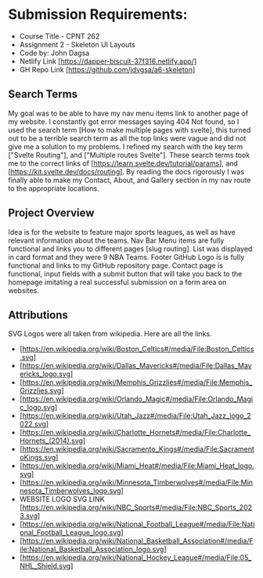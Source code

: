 # Submission Requirements:

- Course Title - CPNT 262 
- Assignment 2 - Skeleton UI Layouts
- Code by: John Dagsa
- Netlify Link [https://dapper-biscuit-37f316.netlify.app/]
- GH Repo Link [https://github.com/jdvgsa/a6-skeleton]

## Search Terms

My goal was to be able to have my nav menu items link to another page of my website. I constantly got error messages saying 404 Not found, so I used the search term [How to make multiple pages with svelte], this turned out to be a terrible search term as all the top links were vague and did not give me a solution to my problems. I refined my search with the key term ["Svelte Routing"], and ["Multiple routes Svelte"]. These search terms took me to the correct links of [https://learn.svelte.dev/tutorial/params], and [https://kit.svelte.dev/docs/routing]. By reading the docs rigorously I was finally able to make my Contact, About, and Gallery section in my nav route to the appropriate locations.

## Project Overview

Idea is for the website to feature major sports leagues, as well as have relevant information about the teams. Nav Bar Menu items are fully functional and links you to different pages [slug routing]. List was displayed in card format and they were 9 NBA Teams.
Footer GitHub Logo is is fully functional and links to my GitHub repository page.
Contact page is functional, input fields with a submit button that will take you back to the homepage imitating a real successful submission on a form area on websites.

## Attributions

SVG Logos were all taken from wikipedia. Here are all the links.
- [https://en.wikipedia.org/wiki/Boston_Celtics#/media/File:Boston_Celtics.svg]
- [https://en.wikipedia.org/wiki/Dallas_Mavericks#/media/File:Dallas_Mavericks_logo.svg]
- [https://en.wikipedia.org/wiki/Memphis_Grizzlies#/media/File:Memphis_Grizzlies.svg]
- [https://en.wikipedia.org/wiki/Orlando_Magic#/media/File:Orlando_Magic_logo.svg]
- [https://en.wikipedia.org/wiki/Utah_Jazz#/media/File:Utah_Jazz_logo_2022.svg]
- [https://en.wikipedia.org/wiki/Charlotte_Hornets#/media/File:Charlotte_Hornets_(2014).svg]
- [https://en.wikipedia.org/wiki/Sacramento_Kings#/media/File:SacramentoKings.svg]
- [https://en.wikipedia.org/wiki/Miami_Heat#/media/File:Miami_Heat_logo.svg]
- [https://en.wikipedia.org/wiki/Minnesota_Timberwolves#/media/File:Minnesota_Timberwolves_logo.svg]
- WEBSITE LOGO SVG LINK [https://en.wikipedia.org/wiki/NBC_Sports#/media/File:NBC_Sports_2023.svg]
- [https://en.wikipedia.org/wiki/National_Football_League#/media/File:National_Football_League_logo.svg]
- [https://en.wikipedia.org/wiki/National_Basketball_Association#/media/File:National_Basketball_Association_logo.svg]
- [https://en.wikipedia.org/wiki/National_Hockey_League#/media/File:05_NHL_Shield.svg]

